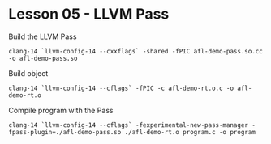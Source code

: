 # Lesson 05 - LLVM Pass

Build the LLVM Pass
```shell
clang-14 `llvm-config-14 --cxxflags` -shared -fPIC afl-demo-pass.so.cc -o afl-demo-pass.so
```

Build object
```
clang-14 `llvm-config-14 --cflags` -fPIC -c afl-demo-rt.o.c -o afl-demo-rt.o
```

Compile program with the Pass
```shell
clang-14 `llvm-config-14 --cflags` -fexperimental-new-pass-manager -fpass-plugin=./afl-demo-pass.so ./afl-demo-rt.o program.c -o program
```